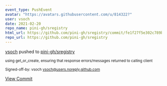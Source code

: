 ```yaml
---
event_type: PushEvent
avatar: "https://avatars.githubusercontent.com/u/814322?"
user: vsoch
date: 2021-02-20
repo_name: pini-gh/sregistry
html_url: https://github.com/pini-gh/sregistry/commit/fe1f27f5e302c789b8d54177ff95fccfd28225c8
repo_url: https://github.com/pini-gh/sregistry
---
```


<a href='https://github.com/vsoch' target='_blank'>vsoch</a> pushed to <a href='https://github.com/pini-gh/sregistry' target='_blank'>pini-gh/sregistry</a>

<small>using get_or_create, ensuring that response errors/messages returned to calling client

Signed-off-by: vsoch <vsoch@users.noreply.github.com></small>

<a href='https://github.com/pini-gh/sregistry/commit/fe1f27f5e302c789b8d54177ff95fccfd28225c8' target='_blank'>View Commit</a>